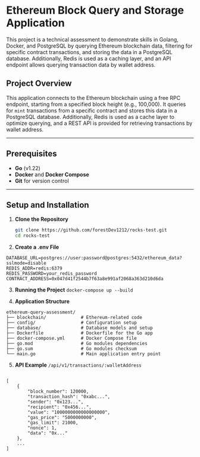 # Ethereum Block Query and Storage Application

This project is a technical assessment to demonstrate skills in Golang, Docker, and PostgreSQL by querying Ethereum blockchain data, filtering for specific contract transactions, and storing the data in a PostgreSQL database. Additionally, Redis is used as a caching layer, and an API endpoint allows querying transaction data by wallet address.


## Project Overview

This application connects to the Ethereum blockchain using a free RPC endpoint, starting from a specified block height (e.g., 100,000). It queries for `mint` transactions from a specific contract and stores this data in a PostgreSQL database. Additionally, Redis is used as a cache layer to optimize querying, and a REST API is provided for retrieving transactions by wallet address.

---

## Prerequisites

- **Go** (v1.22)
- **Docker** and **Docker Compose**
- **Git** for version control

---

## Setup and Installation

1. **Clone the Repository**

   ```bash
   git clone https://github.com/forestDev1212/rocks-test.git
   cd rocks-test
2. **Create a .env File**
```RPC_URL=https://your-free-ethereum-rpc-url
DATABASE_URL=postgres://user:password@postgres:5432/ethereum_data?sslmode=disable
REDIS_ADDR=redis:6379
REDIS_PASSWORD=your_redis_password
CONTRACT_ADDRESS=0x047d41f2544b7f63a8e991af2068a363d210d6da
```

3. **Running the Project**
```docker-compose up --build```

4. **Application Structure**

```
ethereum-query-assessment/
├── blockchain/             # Ethereum-related code
├── config/                 # Configuration setup
├── database/               # Database models and setup
├── Dockerfile              # Dockerfile for the Go app
├── docker-compose.yml      # Docker Compose file
├── go.mod                  # Go modules dependencies
├── go.sum                  # Go modules checksum
└── main.go                 # Main application entry point
```


5. **API Example**
```/api/v1/transactions/:walletAddress```

```

[
    {
        "block_number": 120000,
        "transaction_hash": "0xabc...",
        "sender": "0x123...",
        "recipient": "0x456...",
        "value": "1000000000000000000",
        "gas_price": "5000000000",
        "gas_limit": 21000,
        "nonce": 1,
        "data": "0x..."
    },
    ...
]

```